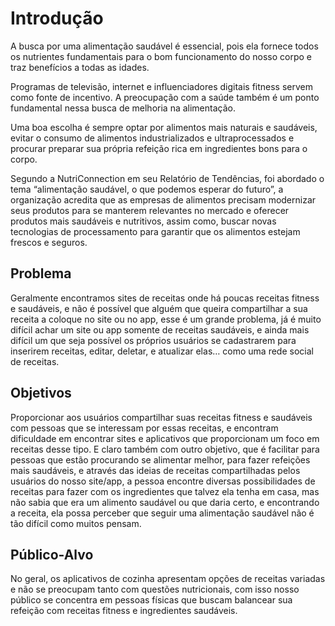 # Introdução

A busca por uma alimentação saudável é essencial, pois ela fornece todos os nutrientes fundamentais para o bom funcionamento do nosso corpo e traz benefícios a todas as idades. 

Programas de televisão, internet e influenciadores digitais fitness servem como fonte de incentivo. A preocupação com a saúde também é um ponto fundamental nessa busca de melhoria na alimentação.  

Uma boa escolha é sempre optar por alimentos mais naturais e saudáveis, evitar o consumo de alimentos industrializados e ultraprocessados e procurar preparar sua própria refeição rica em ingredientes bons para o corpo. 

Segundo a NutriConnection em seu Relatório de Tendências, foi abordado o tema “alimentação saudável, o que podemos esperar do futuro”, a organização acredita que as empresas de alimentos precisam modernizar seus produtos para se manterem relevantes no mercado e oferecer produtos mais saudáveis e nutritivos, assim como, buscar novas tecnologias de processamento para garantir que os alimentos estejam frescos e seguros.  

## Problema
Geralmente encontramos sites de receitas onde há poucas receitas fitness e saudáveis, e não é possível que alguém que queira compartilhar a sua receita a coloque no site ou no app, esse é um grande problema, já é muito difícil achar um site ou app somente de receitas saudáveis,  e  ainda mais difícil um  que seja possível os próprios usuários se cadastrarem para  inserirem receitas, editar,  deletar, e atualizar elas… como uma rede social de receitas. 


## Objetivos

Proporcionar aos usuários  compartilhar suas receitas fitness e saudáveis com  pessoas que se interessam por essas receitas, e encontram dificuldade em encontrar sites e aplicativos que proporcionam um foco em receitas desse tipo. E claro também com outro objetivo, que é facilitar para  pessoas que estão procurando se alimentar melhor, para fazer refeições mais saudáveis, e através das ideias de  receitas compartilhadas pelos usuários do nosso site/app, a pessoa encontre diversas possibilidades de receitas para fazer com os ingredientes que talvez ela tenha em casa, mas não sabia que era um alimento saudável ou que daria certo, e encontrando a receita, ela possa perceber que seguir uma alimentação saudável não é tão difícil como muitos pensam.

## Público-Alvo

No geral, os aplicativos de cozinha apresentam opções de receitas variadas e não se preocupam tanto com questões nutricionais, com isso nosso público se concentra em pessoas físicas que buscam balancear sua refeição com receitas fitness e ingredientes saudáveis.

